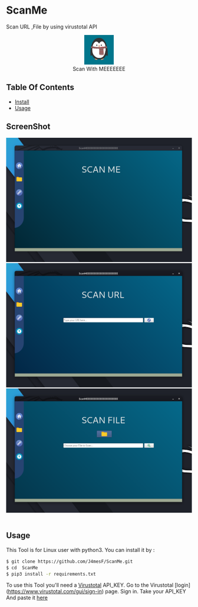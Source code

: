 # ScanMe
Scan URL ,File by using virustotal API

<p align="center">
<img width="80" src="https://github.com/J4mesF/ScanMe/blob/master/img/me.jpg" /><br>
Scan With MEEEEEEE
</p>

## Table Of Contents
- [Install](#install)
- [Usage](#usage)

## ScreenShot
<img src="https://raw.githubusercontent.com/J4mesF/ScanMe/master/img/1.png" /><br>
<img src="https://raw.githubusercontent.com/J4mesF/ScanMe/master/img/3.png" /><br>
<img src="https://raw.githubusercontent.com/J4mesF/ScanMe/master/img/2.png" /><br>
<br>

## Usage
This Tool is for Linux user with python3.
You can install it by :
```bash
$ git clone https://github.com/J4mesF/ScanMe.git
$ cd  ScanMe
$ pip3 install -r requirements.txt 
```
To use this Tool you'll need a [Virustotal](https://www.virustotal.com/gui/home) API_KEY.
Go to the Virustotal [login] (https://www.virustotal.com/gui/sign-in) page. 
Sign in.
Take your API_KEY 
And paste it [here](https://github.com/J4mesF/ScanMe/blob/master/ScanProcess/API_KEY/API_KEY.txt)
